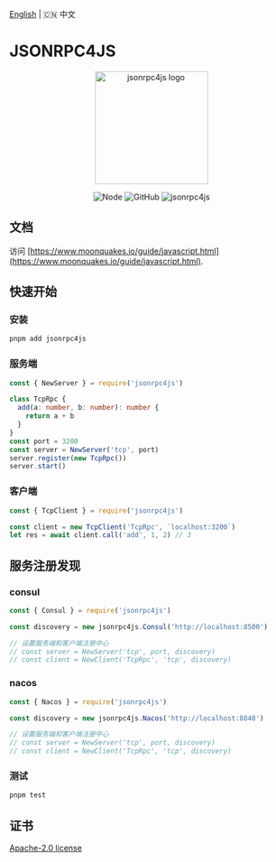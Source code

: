 [English](https://github.com/sunquakes/jsonrpc4js/blob/main/README.md) | 🇨🇳 中文

# JSONRPC4JS

<p align="center">
  <a href="https://www.moonquakes.io/guide/javascript.html" target="_blank" rel="noopener noreferrer">
    <img width="200" src="https://www.moonquakes.io/images/logo.png" alt="jsonrpc4js logo">
  </a>
</p>
<p align="center">
  <img src="https://img.shields.io/badge/node-%3E=20.8.0-brightgreen.svg?maxAge=2592000" alt="Node">
  <img alt="GitHub" src="https://img.shields.io/github/license/sunquakes/jsonrpc4js?color=blue">
  <img alt="jsonrpc4js" src="https://img.shields.io/github/v/release/sunquakes/jsonrpc4js">
</p>

## 文档

访问 [https://www.moonquakes.io/guide/javascript.html](https://www.moonquakes.io/guide/javascript.html).

## 快速开始

### 安装

```bash
pnpm add jsonrpc4js
```

### 服务端

```ts
const { NewServer } = require('jsonrpc4js')

class TcpRpc {
  add(a: number, b: number): number {
    return a + b
  }
}
const port = 3200
const server = NewServer('tcp', port)
server.register(new TcpRpc())
server.start()
```

### 客户端

```ts
const { TcpClient } = require('jsonrpc4js')

const client = new TcpClient('TcpRpc', `localhost:3200`)
let res = await client.call('add', 1, 2) // 3
```

## 服务注册发现

### consul

```ts
const { Consul } = require('jsonrpc4js')

const discovery = new jsonrpc4js.Consul('http://localhost:8500')

// 设置服务端和客户端注册中心
// const server = NewServer('tcp', port, discovery)
// const client = NewClient('TcpRpc', 'tcp', discovery)
```

### nacos

```ts
const { Nacos } = require('jsonrpc4js')

const discovery = new jsonrpc4js.Nacos('http://localhost:8848')

// 设置服务端和客户端注册中心
// const server = NewServer('tcp', port, discovery)
// const client = NewClient('TcpRpc', 'tcp', discovery)
```

### 测试

```bash
pnpm test
```

## 证书

[Apache-2.0 license](https://github.com/sunquakes/jsonrpc4js/blob/main/LICENSE)
